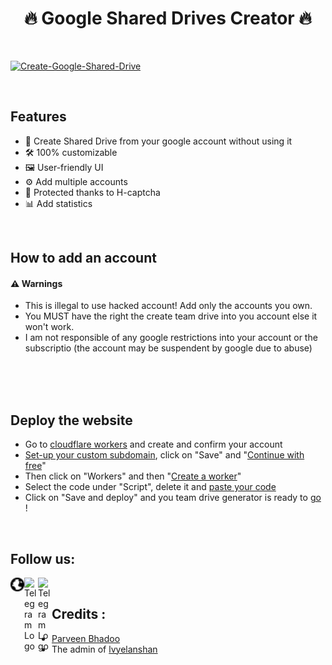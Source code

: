 <h1 align="center">🔥 Google Shared Drives Creator 🔥<br></h1> 

<br />

<!-- > ## A simple script to automate the google Shared Drives creation. -->
[![Create-Google-Shared-Drive](https://i.imgur.com/GB6clwg.png)](https://github.com/MsGsuite/MsGsuite)

<br />


## Features
- 🔭 Create Shared Drive from your google account without using it
- 🛠 100% customizable 
- 🖼 User-friendly UI
- ⚙️ Add multiple accounts
- 🔐 Protected thanks to H-captcha 
- 📊 Add statistics

<br />

<!-- [![Indrajeet's github stats](https://github-readme-stats.vercel.app/api?username=msgsuite&count_private=true&include_all_commits=true&theme=radical)](https://t.me/msgsuite)-->

## How to add an account
#### ⚠️ Warnings
 - This is illegal to use hacked account! Add only the accounts you own.
 - You MUST have the right the create team drive into you account else it won't work.
 - I am not responsible of any google restrictions into your account or the subscriptio (the account may be suspendent by google due to abuse)
<br />
<br />
<br />


## Deploy the website 
* Go to [cloudflare workers](https://workers.cloudflare.com/) and create and confirm your account
* [Set-up your custom subdomain](https://i.imgur.com/5g6MWG7.png), click on "Save" and "[Continue with free](https://i.imgur.com/pFR63in.png)"
* Then click on "Workers" and then "[Create a worker](https://i.imgur.com/8VExHx2.png)"<br />
* Select the code under "Script", delete it and [paste your code](https://i.imgur.com/q2P8Xt5.png)
* Click on "Save and deploy" and you team drive generator is ready to [go](https://td.msgsuite.workers.dev) !
<br />


## Follow us:
[<img align="left" alt="Website Logo" width="22px" src="https://raw.githubusercontent.com/iconic/open-iconic/master/svg/globe.svg" />][website]
[<img align="left" alt="Telegram Logo" width="22px" src="https://upload.wikimedia.org/wikipedia/commons/8/83/Telegram_2019_Logo.svg" />][telegram]
[<img align="left" alt="Telegram Logo" width="22px" src="https://www.searchpng.com/wp-content/uploads/2019/02/Message-Chat-Icon-PNG-Image-1024x941.png" />][telegramchat]
<br />
<!-- Optional if you have blogs -->
## Credits :
* [Parveen Bhadoo](https://github.com/ParveenBhadooOfficial/Create-Google-Shared-Drive)
* The admin of [lvyelanshan](https://t.me/lvyelanshan_share)
<!-- BLOG-POST-LIST:START -->
<!-- BLOG-POST-LIST:END -->
<!-- This section you create this variables that are used above -->
[website]: https://td.msgsuite.workers.dev
[telegram]: https://t.me/MsGsuite
[telegramchat]: https://t.me/MsGsuiteChat
